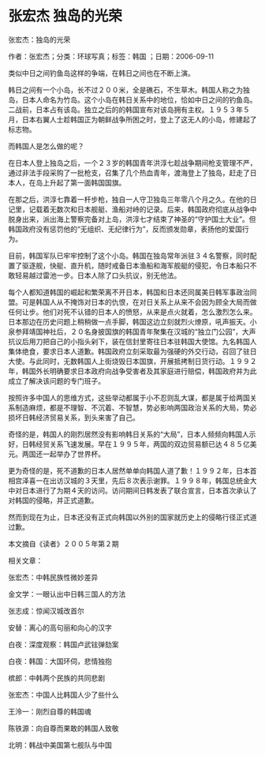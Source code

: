 # 张宏杰  独岛的光荣  
  
张宏杰：独岛的光荣  
作者：张宏杰；分类：环球写真；标签：韩国 ；日期：2006-09-11  
类似中日之间钓鱼岛这样的争端，在韩日之间也在不断上演。  
韩日之间有一个小岛，长不过２００米，全是礁石，不生草木。韩国人称之为独岛，日本人命名为竹岛。这个小岛在韩日关系中的地位，恰如中日之间的钓鱼岛。二战前，日本占有该岛。独立之后的的韩国宣布对该岛拥有主权。１９５３年５月，日本右翼人士趁韩国正为朝鲜战争所困之时，登上了这无人的小岛，修建起了标志物。  
而韩国人是怎么做的呢？  
在日本人登上独岛之后，一个２３岁的韩国青年洪淳七趁战争期间枪支管理不严，通过非法手段采购了一批枪支，召集了几个热血青年，渡海登上了独岛，赶走了日本人，在岛上升起了第一面韩国国旗。  
在那之后，洪淳七靠着一杆步枪，独自一人守卫独岛三年零八个月之久。在他的日记里，记载着无数次和日本舰艇、渔船对峙的记录。后来，韩国政府彻底从战争中脱身出来，派出海上警察完备对上岛，洪淳七才结束了神圣的“守护国土大业”。但韩国政府没有惩罚他的“无组织、无纪律行为”，反而颁发勋章，表扬他的爱国行为。  
目前，韩国军队已牢牢控制了这个小岛。韩国在独岛常年派驻３４名警察，同时配置了驱逐舰，快艇、直升机，随时戒备日本渔船和海军舰艇的侵犯，令日本船只不敢轻易越过雷池一步。日本人除了口头抗议，别无他法。  
每个人都知道韩国的崛起和繁荣离不开日本，韩国和日本还同属美日韩军事政治同盟。可是韩国人从不掩饰对日本的仇恨，在对日关系上从来不会因为顾全大局而做任何让步。他们对死不认错的日本人的愤怒，从来是点火就着，怎么激烈怎么来。日本那边在历史问题上稍稍做一点手脚，韩国这边立刻就烈火燎原，吼声振天。小泉参拜靖国神社后，２０名身披国旗的韩国青年聚集在汉城的“独立门公园”，大声抗议后用刀把自己的小指头剁下，装在信封里寄往日本驻韩国大使馆。九名韩国人集体绝食，要求日本人道歉。韩国政府立刻采取最为强硬的外交行动，召回了驻日大使。与此同时，无数韩国人上街烧毁日本国旗，开展抵拷制日货行动。１９９２年，韩国外长明确要求日本政府向战争受害者及其家庭进行赔偿，韩国政府并为此成立了解决该问题的专门班子。  
按照许多中国人的思维方式，这些举动都属于小不忍则乱大谋，都是属于给两国关系制造麻烦，都是不理智、不沉着、不智慧，势必影响两国政治关系的大局，势必损坏日韩经济贸易关系，到头来害了自己。  
奇怪的是，韩国人的刚烈居然没有影响韩日关系的“大局”，日本人频频向韩国人示好，日韩经贸关系飞速发展。早在１９９５年，两国的双边贸易额已达４８５亿美元。两国还一起举办了世界杯。  
更为奇怪的是，死不道歉的日本人居然单单向韩国人道了歉！１９９２年，日本首相宫泽喜一在出访汉城的３天里，先后８次表示谢罪。１９９８年，韩国总统金大中对日本进行了为期４天的访问。访问期间日韩发表了联合宣言，日本首次承认了对韩国的侵略，并正式道歉。  
然而到现在为止，日本还没有正式向韩国以外别的国家就历史上的侵略行径正式道过歉。  
本文摘自《读者》２００５年第２期  
  
相关文章：  
张宏杰：中韩民族性微妙差异  
金文学：一眼认出中日韩三国人的方法  
张志成：惊闻汉城改首尔  
安替：离心的高句丽和向心的汉字  
白夜：深度观察：韩国卢武铉弹劾案  
白夜：韩国：大国环伺，悲情独抱  
槟郎：中韩两个民族的共同悲剧  
张宏杰：中国人比韩国人少了些什么  
王泠一：刚烈自尊的韩国魂  
陈铁源：向自尊而果敢的韩国人致敬  
北明：韩战中美国第七舰队与中国